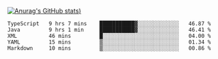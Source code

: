 [![Anurag's GitHub stats](https://github-readme-stats.vercel.app/api?username=Old-Camel&show_icons=true&theme=dark))](https://github.com/anuraghazra/github-readme-stats)
<!--START_SECTION:waka-->
```text
TypeScript   9 hrs 7 mins    ███████████▓░░░░░░░░░░░░░   46.87 % 
Java         9 hrs 1 min     ███████████▓░░░░░░░░░░░░░   46.41 % 
XML          46 mins         █░░░░░░░░░░░░░░░░░░░░░░░░   04.00 % 
YAML         15 mins         ▒░░░░░░░░░░░░░░░░░░░░░░░░   01.34 % 
Markdown     10 mins         ▒░░░░░░░░░░░░░░░░░░░░░░░░   00.86 % 
```
<!--END_SECTION:waka-->

